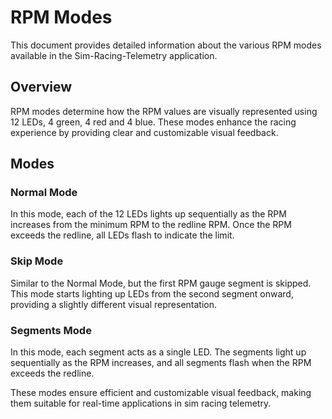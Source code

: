 # RPM Modes

This document provides detailed information about the various RPM modes available in the Sim-Racing-Telemetry application.

## Overview
RPM modes determine how the RPM values are visually represented using 12 LEDs, 4 green, 4 red and 4 blue. These modes enhance the racing experience by providing clear and customizable visual feedback.

## Modes

### Normal Mode
In this mode, each of the 12 LEDs lights up sequentially as the RPM increases from the minimum RPM to the redline RPM. Once the RPM exceeds the redline, all LEDs flash to indicate the limit.

### Skip Mode
Similar to the Normal Mode, but the first RPM gauge segment is skipped. This mode starts lighting up LEDs from the second segment onward, providing a slightly different visual representation.

### Segments Mode
In this mode, each segment acts as a single LED. The segments light up sequentially as the RPM increases, and all segments flash when the RPM exceeds the redline.

These modes ensure efficient and customizable visual feedback, making them suitable for real-time applications in sim racing telemetry.
